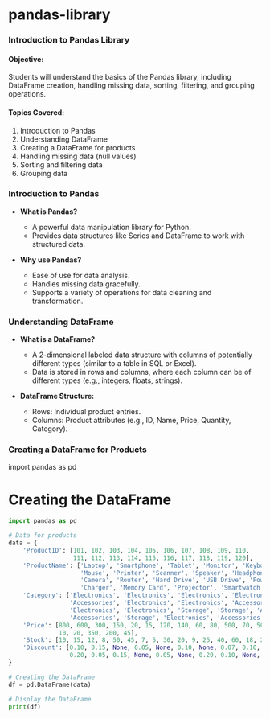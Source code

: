 # pandas-library
### Introduction to Pandas Library

#### **Objective:**

Students will understand the basics of the Pandas library, including DataFrame creation, handling missing data, sorting, filtering, and grouping operations.

#### **Topics Covered:**

1.  Introduction to Pandas
2.  Understanding DataFrame
3.  Creating a DataFrame for products
4.  Handling missing data (null values)
5.  Sorting and filtering data
6.  Grouping data

### **Introduction to Pandas**

-   **What is Pandas?**

    -   A powerful data manipulation library for Python.
    -   Provides data structures like Series and DataFrame to work with structured data.
-   **Why use Pandas?**

    -   Ease of use for data analysis.
    -   Handles missing data gracefully.
    -   Supports a variety of operations for data cleaning and transformation.

### **Understanding DataFrame**

-   **What is a DataFrame?**

    -   A 2-dimensional labeled data structure with columns of potentially different types (similar to a table in SQL or Excel).
    -   Data is stored in rows and columns, where each column can be of different types (e.g., integers, floats, strings).

-   **DataFrame Structure:**

    -   Rows: Individual product entries.
    -   Columns: Product attributes (e.g., ID, Name, Price, Quantity, Category).

### **Creating a DataFrame for Products**

import pandas as pd

# Creating the DataFrame

```python
import pandas as pd

# Data for products
data = {
    'ProductID': [101, 102, 103, 104, 105, 106, 107, 108, 109, 110, 
                  111, 112, 113, 114, 115, 116, 117, 118, 119, 120],
    'ProductName': ['Laptop', 'Smartphone', 'Tablet', 'Monitor', 'Keyboard', 
                    'Mouse', 'Printer', 'Scanner', 'Speaker', 'Headphones',
                    'Camera', 'Router', 'Hard Drive', 'USB Drive', 'Power Bank',
                    'Charger', 'Memory Card', 'Projector', 'Smartwatch', 'Webcam'],
    'Category': ['Electronics', 'Electronics', 'Electronics', 'Electronics', 'Accessories', 
                 'Accessories', 'Electronics', 'Electronics', 'Accessories', 'Accessories',
                 'Electronics', 'Electronics', 'Storage', 'Storage', 'Accessories',
                 'Accessories', 'Storage', 'Electronics', 'Accessories', 'Electronics'],
    'Price': [800, 600, 300, 150, 20, 15, 120, 140, 60, 80, 500, 70, 50, 15, 25, 
              10, 20, 350, 200, 45],
    'Stock': [10, 15, 12, 8, 50, 45, 7, 5, 30, 20, 9, 25, 40, 60, 18, 22, 33, 4, 10, 28],
    'Discount': [0.10, 0.15, None, 0.05, None, 0.10, None, 0.07, 0.10, None,
                 0.20, 0.05, 0.15, None, 0.05, None, 0.20, 0.10, None, 0.05]
}

# Creating the DataFrame
df = pd.DataFrame(data)

# Display the DataFrame
print(df)
